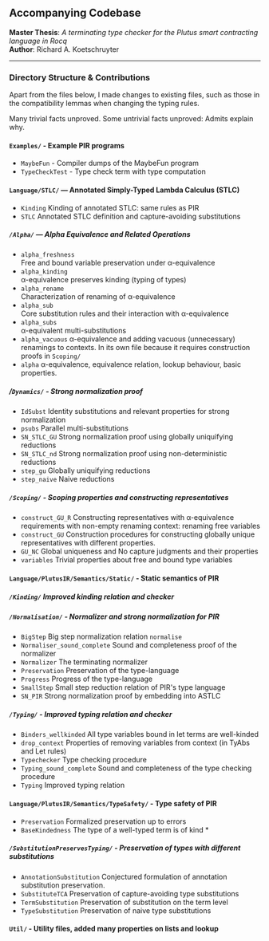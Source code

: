 ## Accompanying Codebase  
**Master Thesis**: *A terminating type checker for the Plutus smart contracting language in Rocq*  
**Author**: Richard A. Koetschruyter  

---

### Directory Structure & Contributions

Apart from the files below, I made changes to existing files, such as those in the compatibility lemmas when changing the typing rules.

Many trivial facts unproved.
Some untrivial facts unproved: Admits explain why.

#### `Examples/` - Example PIR programs
- `MaybeFun` - Compiler dumps of the MaybeFun program
- `TypeCheckTest` - Type check term with type computation


#### `Language/STLC/` — Annotated Simply-Typed Lambda Calculus (STLC)
- `Kinding`
  Kinding of annotated STLC: same rules as PIR
- `STLC`
  Annotated STLC definition and capture-avoiding substitutions

##### `/Alpha/` — Alpha Equivalence and Related Operations
- `alpha_freshness`  
  Free and bound variable preservation under α-equivalence
- `alpha_kinding`  
  α-equivalence preserves kinding (typing of types)
- `alpha_rename`  
  Characterization of renaming of α-equivalence
- `alpha_sub`  
  Core substitution rules and their interaction with α-equivalence
- `alpha_subs`  
  α-equivalent multi-substitutions
- `alpha_vacuous`
  α-equivalence and adding vacuous (unnecessary) renamings to contexts. In its own file because it requires construction proofs in `Scoping/`
- `alpha`
  α-equivalence, equivalence relation, lookup behaviour, basic properties. 

##### /`Dynamics/` - Strong normalization proof
- `IdSubst`
  Identity substitutions and relevant properties for strong normalization
- `psubs`
  Parallel multi-substitutions
- `SN_STLC_GU`
  Strong normalization proof using globally uniquifying reductions
- `SN_STLC_nd`
  Strong normalization proof using non-deterministic reductions
- `step_gu`
  Globally uniquifying reductions
- `step_naive`
  Naive reductions

##### `/Scoping/` - Scoping properties and constructing representatives
- `construct_GU_R`
  Constructing representatives with α-equivalence requirements with non-empty renaming context: renaming free variables
- `construct_GU`
  Construction procedures for constructing globally unique representatives with different properties.
- `GU_NC`
  Global uniqueness and No capture judgments and their properties
- `variables`
  Trivial properties about free and bound type variables

#### `Language/PlutusIR/Semantics/Static/` - Static semantics of PIR

##### `/Kinding/` Improved kinding relation and checker

##### `/Normalisation/` - Normalizer and strong normalization for PIR
- `BigStep`
  Big step normalization relation `normalise`
- `Normaliser_sound_complete`
  Sound and completeness proof of the normalizer
- `Normalizer`
  The terminating normalizer
- `Preservation`
  Preservation of the type-language
- `Progress`
  Progress of the type-language
- `SmallStep`
  Small step reduction relation of PIR's type language
- `SN_PIR`
  Strong normalization proof by embedding into ASTLC

##### `/Typing/` - Improved typing relation and checker
- `Binders_wellkinded` 
  All type variables bound in let terms are well-kinded
- `drop_context` 
  Properties of removing variables from context (in TyAbs and Let rules)
- `Typechecker`
  Type checking procedure
- `Typing_sound_complete`
  Sound and completeness of the type checking procedure
- `Typing`
  Improved typing relation

#### `Language/PlutusIR/Semantics/TypeSafety/` - Type safety of PIR

- `Preservation` Formalized preservation up to errors
- `BaseKindedness` The type of a well-typed term is of kind *

##### `/SubstitutionPreservesTyping/` - Preservation of types with different substitutions
- `AnnotationSubstitution` Conjectured formulation of annotation substitution preservation.
- `SubstituteTCA` Preservation of capture-avoiding type substitutions
- `TermSubstitution` Preservation of substitution on the term level
- `TypeSubstitution` Preservation of naive type substitutions


#### `Util/` - Utility files, added many properties on lists and lookup